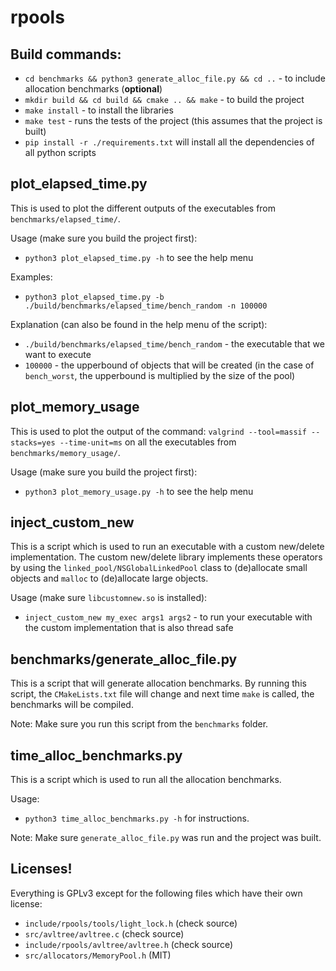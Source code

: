 # rpools

## Build commands:

* `cd benchmarks && python3 generate_alloc_file.py && cd ..` -
to include allocation benchmarks (**optional**)
* `mkdir build && cd build && cmake .. && make` - to build the project
* `make install` - to install the libraries
* `make test` - runs the tests of the project (this assumes that the project
is built)
* `pip install -r ./requirements.txt` will install all the dependencies of
all python scripts


## plot_elapsed_time.py

This is used to plot the different outputs of the executables from
`benchmarks/elapsed_time/`.

Usage (make sure you build the project first):
* `python3 plot_elapsed_time.py -h` to see the help menu

Examples:
* `python3 plot_elapsed_time.py -b ./build/benchmarks/elapsed_time/bench_random
-n 100000`

Explanation (can also be found in the help menu of the script):
* `./build/benchmarks/elapsed_time/bench_random` - the executable that we want
to execute
* `100000` - the upperbound of objects that will be created (in the case of
`bench_worst`, the upperbound is multiplied by the size of the pool)


## plot_memory_usage

This is used to plot the output of the command:
`valgrind --tool=massif --stacks=yes --time-unit=ms`
on all the executables from `benchmarks/memory_usage/`.

Usage (make sure you build the project first):
* `python3 plot_memory_usage.py -h` to see the help menu


## inject_custom_new

This is a script which is used to run an executable with a custom new/delete
implementation. The custom new/delete library implements these operators by
using the `linked_pool/NSGlobalLinkedPool` class to (de)allocate small objects and
`malloc` to (de)allocate large objects.

Usage (make sure `libcustomnew.so` is installed):
* `inject_custom_new my_exec args1 args2` - to run your executable with the
custom implementation that is also thread safe


## benchmarks/generate_alloc_file.py

This is a script that will generate allocation benchmarks. By running this
script, the `CMakeLists.txt` file will change and next time `make` is called,
the benchmarks will be compiled.

Note: Make sure you run this script from the `benchmarks` folder.


## time_alloc_benchmarks.py

This is a script which is used to run all the allocation benchmarks.

Usage:
* `python3 time_alloc_benchmarks.py -h` for instructions.

Note: Make sure `generate_alloc_file.py` was run and the project was built.


## Licenses!
Everything is GPLv3 except for the following files which have their own license:
* `include/rpools/tools/light_lock.h` (check source)
* `src/avltree/avltree.c` (check source)
* `include/rpools/avltree/avltree.h` (check source)
* `src/allocators/MemoryPool.h` (MIT)
